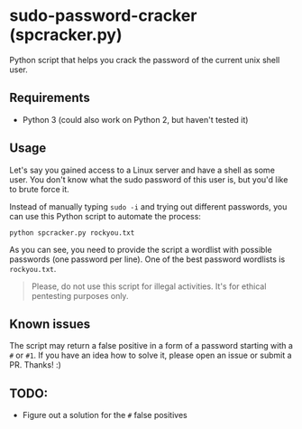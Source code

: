 # sudo-password-cracker (spcracker.py)

Python script that helps you crack the password of the current unix shell user.

## Requirements

- Python 3 (could also work on Python 2, but haven't tested it)

## Usage

Let's say you gained access to a Linux server and have a shell as some user. You don't know what the sudo password of 
this user is, but you'd like to brute force it.

Instead of manually typing `sudo -i` and trying out different passwords, you can use this Python script to automate the 
process:

    python spcracker.py rockyou.txt

As you can see, you need to provide the script a wordlist with possible passwords (one password per line). One of the 
best password wordlists is `rockyou.txt`.

> Please, do not use this script for illegal activities. It's for ethical pentesting purposes only.

## Known issues

The script may return a false positive in a form of a password starting with a `#` or `#1`. If you have an idea how to 
solve it, please open an issue or submit a PR. Thanks! :)

## TODO:

- Figure out a solution for the `#` false positives
